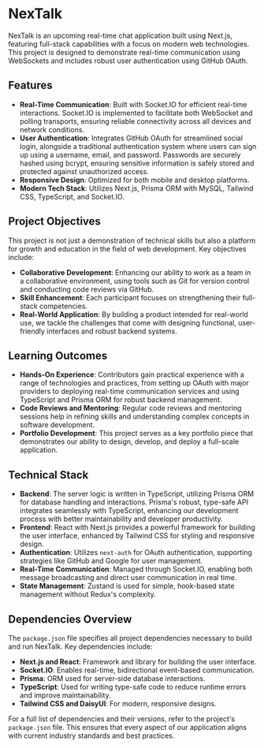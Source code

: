 # NexTalk

NexTalk is an upcoming real-time chat application built using Next.js, featuring full-stack capabilities with a focus on modern web technologies. This project is designed to demonstrate real-time communication using WebSockets and includes robust user authentication using GitHub OAuth.

## Features

- **Real-Time Communication**: Built with Socket.IO for efficient real-time interactions. Socket.IO is implemented to facilitate both WebSocket and polling transports, ensuring reliable connectivity across all devices and network conditions.
- **User Authentication**: Integrates GitHub OAuth for streamlined social login, alongside a traditional authentication system where users can sign up using a username, email, and password. Passwords are securely hashed using bcrypt, ensuring sensitive information is safely stored and protected against unauthorized access.
- **Responsive Design**: Optimized for both mobile and desktop platforms.
- **Modern Tech Stack**: Utilizes Next.js, Prisma ORM with MySQL, Tailwind CSS, TypeScript, and Socket.IO.

## Project Objectives

This project is not just a demonstration of technical skills but also a platform for growth and education in the field of web development. Key objectives include:

- **Collaborative Development**: Enhancing our ability to work as a team in a collaborative environment, using tools such as Git for version control and conducting code reviews via GitHub.
- **Skill Enhancement**: Each participant focuses on strengthening their full-stack competencies.
- **Real-World Application**: By building a product intended for real-world use, we tackle the challenges that come with designing functional, user-friendly interfaces and robust backend systems.

## Learning Outcomes

- **Hands-On Experience**: Contributors gain practical experience with a range of technologies and practices, from setting up OAuth with major providers to deploying real-time communication services and using TypeScript and Prisma ORM for robust backend management.
- **Code Reviews and Mentoring**: Regular code reviews and mentoring sessions help in refining skills and understanding complex concepts in software development.
- **Portfolio Development**: This project serves as a key portfolio piece that demonstrates our ability to design, develop, and deploy a full-scale application.

## Technical Stack

- **Backend**: The server logic is written in TypeScript, utilizing Prisma ORM for database handling and interactions. Prisma's robust, type-safe API integrates seamlessly with TypeScript, enhancing our development process with better maintainability and developer productivity.
- **Frontend**: React with Next.js provides a powerful framework for building the user interface, enhanced by Tailwind CSS for styling and responsive design.
- **Authentication**: Utilizes `next-auth` for OAuth authentication, supporting strategies like GitHub and Google for user management.
- **Real-Time Communication**: Managed through Socket.IO, enabling both message broadcasting and direct user communication in real time.
- **State Management**: Zustand is used for simple, hook-based state management without Redux's complexity.

## Dependencies Overview

The `package.json` file specifies all project dependencies necessary to build and run NexTalk. Key dependencies include:

- **Next.js and React**: Framework and library for building the user interface.
- **Socket.IO**: Enables real-time, bidirectional event-based communication.
- **Prisma**: ORM used for server-side database interactions.
- **TypeScript**: Used for writing type-safe code to reduce runtime errors and improve maintainability.
- **Tailwind CSS and DaisyUI**: For modern, responsive designs.

For a full list of dependencies and their versions, refer to the project's `package.json` file. This ensures that every aspect of our application aligns with current industry standards and best practices.
